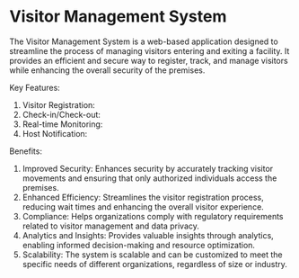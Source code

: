 # Visitor Management System
The Visitor Management System is a web-based application designed to streamline the process of managing visitors entering and exiting a facility. It provides an efficient and secure way to register, track, and manage visitors while enhancing the overall security of the premises.

Key Features:

1. Visitor Registration:
2. Check-in/Check-out:
3. Real-time Monitoring:
4. Host Notification:

Benefits:

1. Improved Security: Enhances security by accurately tracking visitor movements and ensuring that only authorized individuals access the premises.
2. Enhanced Efficiency: Streamlines the visitor registration process, reducing wait times and enhancing the overall visitor experience.
3. Compliance: Helps organizations comply with regulatory requirements related to visitor management and data privacy.
4. Analytics and Insights: Provides valuable insights through analytics, enabling informed decision-making and resource optimization.
5. Scalability: The system is scalable and can be customized to meet the specific needs of different organizations, regardless of size or industry.
